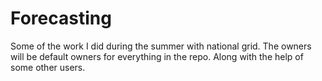 # Forecasting
Some of the work I did during the summer with national grid.
The owners will be default owners for everything in the repo.
Along with the help of some other users.
